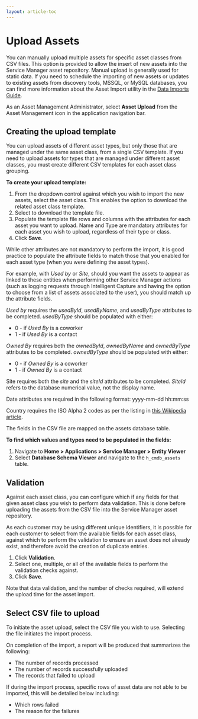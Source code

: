 ```yaml
---
layout: article-toc
---
```

# Upload Assets
You can manually upload multiple assets for specific asset classes from CSV files. This option is provided to allow the insert of new assets into the Service Manager asset repository. Manual upload is generally used for static data. If you need to schedule the importing of new assets or updates to existing assets from discovery tools, MSSQL, or MySQL databases, you can find more information about the Asset Import utility in the [Data Imports Guide](/data-imports-guide/assets/overview).

As an Asset Management Administrator, select **Asset Upload** from the Asset Management icon in the application navigation bar.

## Creating the upload template
You can upload assets of different asset types, but only those that are managed under the same asset class, from a single CSV template. If you need to upload assets for types that are managed under different asset classes, you must create different CSV templates for each asset class grouping.

**To create your upload template:**
1. From the dropdown control against which you wish to import the new assets, select the asset class. This enables the option to download the related asset class template.
1. Select to download the template file.
1. Populate the template file rows and columns with the attributes for each asset you want to upload. Name and Type are mandatory attributes for each asset you wish to upload, regardless of their type or class.
1. Click **Save**.

While other attributes are not mandatory to perform the import, it is good practice to populate the attribute fields to match those that you enabled for each asset type (when you were defining the asset types).

For example, with *Used by* or *Site*, should you want the assets to appear as linked to these entities when performing other Service Manager actions (such as logging requests through Intelligent Capture and having the option to choose from a list of assets associated to the user), you should match up the attribute fields.

*Used by* requires the *usedById*, *usedByName*, and *usedByType* attributes to be completed. *usedByType* should be populated with either:
* 0 - if *Used By* is a coworker
* 1 - if *Used By* is a contact

*Owned By* requires both the *ownedById*, *ownedByName* and *ownedByType* attributes to be completed. *ownedByType* should be populated with either:
* 0 - if *Owned By* is a coworker
* 1 - if *Owned By* is a contact

Site requires both the *site* and the *siteId* attributes to be completed. *SiteId* refers to the database numerical value, not the display name.

Date attributes are required in the following format: yyyy-mm-dd hh:mm:ss

Country requires the ISO Alpha 2 codes as per the listing in [this Wikipedia article](https://en.wikipedia.org/wiki/ISO_3166-1).

The fields in the CSV file are mapped on the assets database table.

**To find which values and types need to be populated in the fields:**
1. Navigate to **Home > Applications > Service Manager > Entity Viewer**
1. Select **Database Schema Viewer** and navigate to the  `h_cmdb_assets` table.

## Validation
Against each asset class, you can configure which if any fields for that given asset class you wish to perform data validation. This is done before uploading the assets from the CSV file into the Service Manager asset repository.

As each customer may be using different unique identifiers, it is possible for each customer to select from the available fields for each asset class, against which to perform the validation to ensure an asset does not already exist, and therefore avoid the creation of duplicate entries.
1. Click **Validation**.
1. Select one, multiple, or all of the available fields to perform the validation checks against.
1. Click **Save**.

Note that data validation, and the number of checks required, will extend the upload time for the asset import.

## Select CSV file to upload
To initiate the asset upload, select the CSV file you wish to use. Selecting the file initiates the import process.

On completion of the import, a report will be produced that  summarizes the following:

* The number of records processed
* The number of records successfully uploaded
* The records that failed to upload

If during the import process, specific rows of asset data are not able to be imported, this will be detailed below including:

* Which rows failed
* The reason for the failures

<!-- https://wiki.hornbill.com/index.php?title=Upload_Assets_CSV -->
